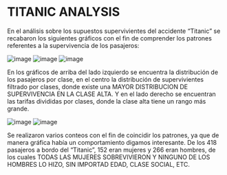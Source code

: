 # TITANIC ANALYSIS

En el análisis sobre los supuestos supervivientes del accidente “Titanic” se recabaron los siguientes gráficos con el fin de comprender los patrones referentes a la supervivencia de los pasajeros:

![image](https://github.com/user-attachments/assets/577b76f0-6384-49e4-aad9-4470e96fe8e0)  ![image](https://github.com/user-attachments/assets/f8ddb6ee-c8cd-4c2e-87f7-79a30f3df7a4)  ![image](https://github.com/user-attachments/assets/06bc1124-5056-45a1-b88e-b13fa4caf5dc)

En los gráficos de arriba del lado izquierdo se encuentra la distribución de los pasajeros por clase, en el centro la distribución de supervivientes filtrado por clases, donde existe una MAYOR DISTRIBUCION DE SUPERVIVENCIA EN LA CLASE ALTA.
Y en el lado derecho se encuentran las tarifas divididas por clases, donde la clase alta tiene un rango más grande.


![image](https://github.com/user-attachments/assets/4fdd0b41-706f-4b3f-a1fd-d729fd44df4f)  ![image](https://github.com/user-attachments/assets/a9dbe705-a04c-4654-925d-161a741482bf)

Se realizaron varios conteos con el fin de coincidir los patrones, ya que de manera gráfica había un comportamiento digamos interesante. De los 418 pasajeros a bordo del “Titanic”, 152 eran mujeres y 266 eran hombres,
de los cuales TODAS LAS MUJERES SOBREVIVIERON Y NINGUNO DE LOS HOMBRES LO HIZO, SIN IMPORTAD EDAD, CLASE SOCIAL, ETC.

